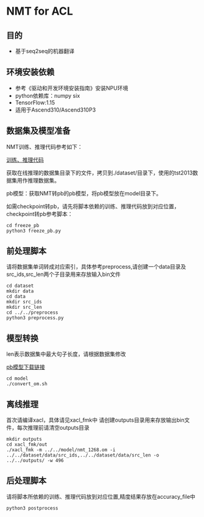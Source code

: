 # NMT for ACL
## 目的
- 基于seq2seq的机器翻译
## 环境安装依赖
- 参考《驱动和开发环境安装指南》安装NPU环境
- python依赖库：numpy six
- TensorFlow:1.15
- 适用于Ascend310/Ascend310P3 
## 数据集及模型准备
NMT训练、推理代码参考如下：

[训练、推理代码](https://github.com/tensorflow/nmt/)

获取在线推理的数据集目录下的文件，拷贝到./dataset/目录下，使用的tst2013数据集用作推理数据集。

pb模型：获取NMT转pb的pb模型，将pb模型放在model目录下。

如需checkpoint转pb，请先将脚本依赖的训练、推理代码放到对应位置，checkpoint转pb参考脚本：
```shell
cd freeze_pb
python3 freeze_pb.py
```

## 前处理脚本
请将数据集单词转成对应索引，具体参考preprocess,请创建一个data目录及src_ids,src_len两个子目录用来存放输入bin文件
```
cd dataset
mkdir data
cd data
mkdir src_ids
mkdir src_len
cd ../../preprocess
python3 preprocess.py
```

## 模型转换
len表示数据集中最大句子长度，请根据数据集修改

[pb模型下载链接](https://modelzoo-train-atc.obs.cn-north-4.myhuaweicloud.com/003_Atc_Models/modelzoo/Research/nlp/nmt.pb)
```
cd model
./convert_om.sh
```

## 离线推理
首次请编译xacl，具体请见xacl_fmk中 请创建outputs目录用来存放输出bin文件，每次推理前请清空outputs目录
```
mkdir outputs
cd xacl_fmk/out
./xacl_fmk -m ../../model/nmt_1268.om -i ../../dataset/data/src_ids,../../dataset/data/src_len -o ../../outputs/ -w 496
```

## 后处理脚本
请将脚本所依赖的训练、推理代码放到对应位置,精度结果存放在accuracy_file中
```
python3 postprocess
```
